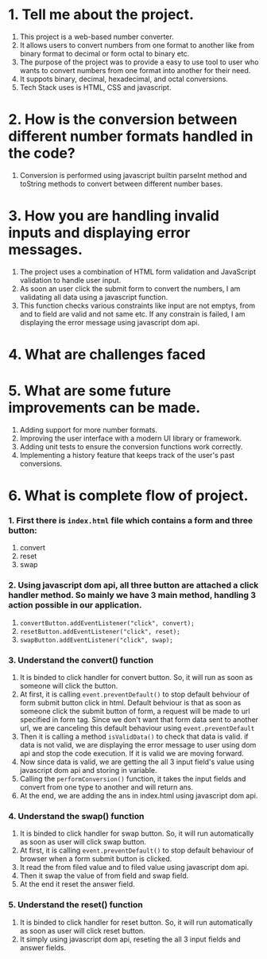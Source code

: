 # 1. Tell me about the project.
1. This project is a web-based number converter. 
2. It allows users to convert numbers from one format to another like from binary format to decimal or  form octal to binary etc.
3. The purpose of the project was to provide a easy to use tool to user who wants to convert numbers from one format into another for their need.
4. It suppots binary, decimal, hexadecimal, and octal conversions.
6. Tech Stack uses is HTML, CSS and javascript.

# 2. How is the conversion between different number formats handled in the code?
1. Conversion is performed using javascript builtin parseInt method and toString methods to convert between different number bases.

# 3. How you are handling invalid inputs and displaying error messages.
1. The project uses a combination of HTML form validation and JavaScript validation to handle user input.
2. As soon an user click the submit form to convert the numbers, I am validating all data using a javascript function. 
3. This function checks various constraints like input are not emptys, from and to field are valid and not same etc. If any constrain is failed, I am displaying the error message using javascript dom api.

# 4. What are challenges faced 

# 5. What are some future improvements can be made.
1. Adding support for more number formats.
2. Improving the user interface with a modern UI library or framework.
3. Adding unit tests to ensure the conversion functions work correctly.
4. Implementing a history feature that keeps track of the user's past conversions.

# 6. What is complete flow of project.

### 1. First there is `index.html` file which contains a form and three button:
1. convert 
2. reset
3. swap 

### 2. Using javascript dom api, all three button are attached a click handler method. So mainly we have 3 main method, handling 3 action possible in our application.
1. `convertButton.addEventListener("click", convert);`
2. `resetButton.addEventListener("click", reset);`
3. `swapButton.addEventListener("click", swap);`

### 3. Understand the convert() function 
1. It is binded to click handler for convert button. So, it will run as soon as someone will click the button.
2. At first, it is calling `event.preventDefault()` to stop default behviour of form submit button click in html. Default behviour is that as soon as someone click the submit button of form, a request will be made to url specified in form tag. Since we don't want that form data sent to another url, we are canceling this default behaviour using `event.preventDefault` 
3. Then it is calling a method `isValidData()` to check that data is valid. if data is not valid, we are displaying the error message to user using dom api and stop the code execution. If it is valid we are moving forward.
4. Now since data is valid, we are getting the all 3 input field's value using javascript dom api and storing in variable.
5. Calling the `performConversion()` function, it takes the input fields and convert from one type to another and will return ans.
6. At the end, we are adding the ans in index.html using javascript dom api.

### 4. Understand the swap() function
1. It is binded to click handler for swap button. So, it will run automatically as soon as user will click swap button.
2. At first, it is calling `event.preventDefault()` to stop default behaviour of browser when a form submit button is clicked.
3. It read the from filed value and to filed value using javascript dom api.
4. Then it swap the value of from field and swap field.
5. At the end it reset the answer field.


### 5. Understand the reset() function
1. It is binded to click handler for reset button. So, it will run automatically as soon as user will click reset button.
2. It simply using javascript dom api, reseting the all 3 input fields and answer fields.